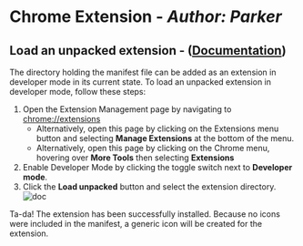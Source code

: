 # Chrome Extension - _Author: Parker_

## Load an unpacked extension - ([Documentation](https://developer.chrome.com/docs/extensions/mv3/getstarted/))

The directory holding the manifest file can be added as an extension in developer mode in its current state. To load an unpacked extension in developer mode, follow these steps:

1. Open the Extension Management page by navigating to [chrome://extensions](chrome://extensions)
   - Alternatively, open this page by clicking on the Extensions menu button and selecting **Manage Extensions** at the bottom of the menu.
   - Alternatively, open this page by clicking on the Chrome menu, hovering over **More Tools** then selecting **Extensions**
2. Enable Developer Mode by clicking the toggle switch next to **Developer mode**.
3. Click the **Load unpacked** button and select the extension directory.
   ![doc](/images/doc.avif)

Ta-da! The extension has been successfully installed. Because no icons were included in the manifest, a generic icon will be created for the extension.
